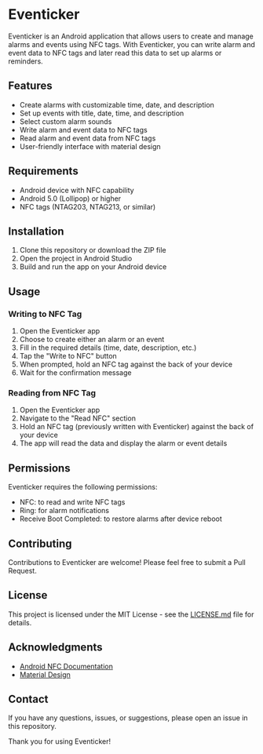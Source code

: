 # Eventicker

Eventicker is an Android application that allows users to create and manage alarms and events using NFC tags. With Eventicker, you can write alarm and event data to NFC tags and later read this data to set up alarms or reminders.

## Features

- Create alarms with customizable time, date, and description
- Set up events with title, date, time, and description
- Select custom alarm sounds
- Write alarm and event data to NFC tags
- Read alarm and event data from NFC tags
- User-friendly interface with material design

## Requirements

- Android device with NFC capability
- Android 5.0 (Lollipop) or higher
- NFC tags (NTAG203, NTAG213, or similar)

## Installation

1. Clone this repository or download the ZIP file
2. Open the project in Android Studio
3. Build and run the app on your Android device

## Usage

### Writing to NFC Tag

1. Open the Eventicker app
2. Choose to create either an alarm or an event
3. Fill in the required details (time, date, description, etc.)
4. Tap the "Write to NFC" button
5. When prompted, hold an NFC tag against the back of your device
6. Wait for the confirmation message

### Reading from NFC Tag

1. Open the Eventicker app
2. Navigate to the "Read NFC" section
3. Hold an NFC tag (previously written with Eventicker) against the back of your device
4. The app will read the data and display the alarm or event details

## Permissions

Eventicker requires the following permissions:

- NFC: to read and write NFC tags
- Ring: for alarm notifications
- Receive Boot Completed: to restore alarms after device reboot

## Contributing

Contributions to Eventicker are welcome! Please feel free to submit a Pull Request.

## License

This project is licensed under the MIT License - see the [LICENSE.md](LICENSE.md) file for details.

## Acknowledgments

- [Android NFC Documentation](https://developer.android.com/guide/topics/connectivity/nfc)
- [Material Design](https://material.io/design)

## Contact

If you have any questions, issues, or suggestions, please open an issue in this repository.

Thank you for using Eventicker!
